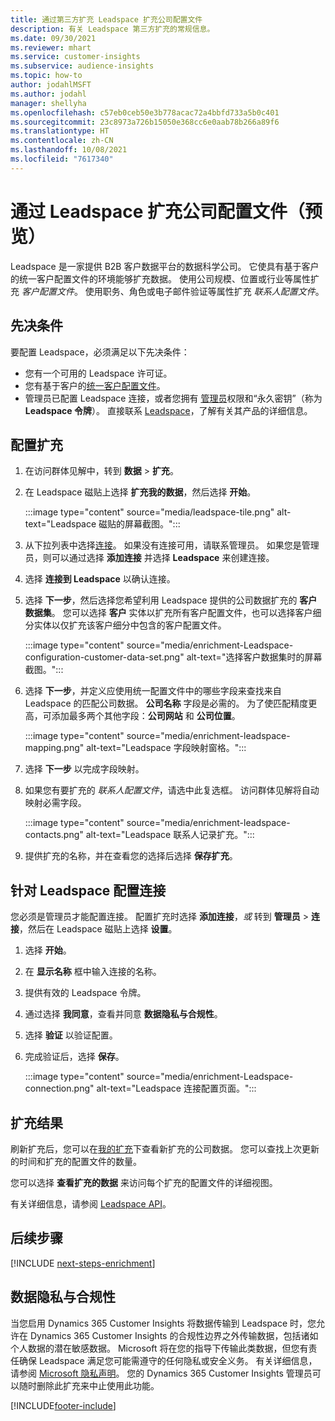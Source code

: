 ```yaml
---
title: 通过第三方扩充 Leadspace 扩充公司配置文件
description: 有关 Leadspace 第三方扩充的常规信息。
ms.date: 09/30/2021
ms.reviewer: mhart
ms.service: customer-insights
ms.subservice: audience-insights
ms.topic: how-to
author: jodahlMSFT
ms.author: jodahl
manager: shellyha
ms.openlocfilehash: c57eb0ceb50e3b778acac72a4bbfd733a5b0c401
ms.sourcegitcommit: 23c8973a726b15050e368cc6e0aab78b266a89f6
ms.translationtype: HT
ms.contentlocale: zh-CN
ms.lasthandoff: 10/08/2021
ms.locfileid: "7617340"
---
```

# <a name="enrichment-of-company-profiles-with-leadspace-preview"></a>通过 Leadspace 扩充公司配置文件（预览）

Leadspace 是一家提供 B2B 客户数据平台的数据科学公司。 它使具有基于客户的统一客户配置文件的环境能够扩充数据。 使用公司规模、位置或行业等属性扩充 *客户配置文件*。 使用职务、角色或电子邮件验证等属性扩充 *联系人配置文件*。

## <a name="prerequisites"></a>先决条件

要配置 Leadspace，必须满足以下先决条件：

- 您有一个可用的 Leadspace 许可证。
- 您有基于客户的[统一客户配置文件](customer-profiles.md)。
- 管理员已配置 Leadspace 连接，或者您拥有 [管理员](permissions.md#administrator)权限和“永久密钥”（称为 **Leadspace 令牌**）。 直接联系 [Leadspace](https://www.leadspace.com/leadspace-microsoft-dynamics-365/)，了解有关其产品的详细信息。

## <a name="configure-the-enrichment"></a>配置扩充

1. 在访问群体见解中，转到 **数据** > **扩充**。

1. 在 Leadspace 磁贴上选择 **扩充我的数据**，然后选择 **开始**。

   :::image type="content" source="media/leadspace-tile.png" alt-text="Leadspace 磁贴的屏幕截图。":::

1. 从下拉列表中选择[连接](connections.md)。 如果没有连接可用，请联系管理员。 如果您是管理员，则可以通过选择 **添加连接** 并选择 **Leadspace** 来创建连接。 

1. 选择 **连接到 Leadspace** 以确认连接。

1. 选择 **下一步**，然后选择您希望利用 Leadspace 提供的公司数据扩充的 **客户数据集**。 您可以选择 **客户** 实体以扩充所有客户配置文件，也可以选择客户细分实体以仅扩充该客户细分中包含的客户配置文件。

    :::image type="content" source="media/enrichment-Leadspace-configuration-customer-data-set.png" alt-text="选择客户数据集时的屏幕截图。":::

1. 选择 **下一步**，并定义应使用统一配置文件中的哪些字段来查找来自 Leadspace 的匹配公司数据。 **公司名称** 字段是必需的。 为了使匹配精度更高，可添加最多两个其他字段：**公司网站** 和 **公司位置**。

   :::image type="content" source="media/enrichment-leadspace-mapping.png" alt-text="Leadspace 字段映射窗格。":::

1. 选择 **下一步** 以完成字段映射。

1. 如果您有要扩充的 *联系人配置文件*，请选中此复选框。 访问群体见解将自动映射必需字段。

   :::image type="content" source="media/enrichment-leadspace-contacts.png" alt-text="Leadspace 联系人记录扩充。":::
 
1. 提供扩充的名称，并在查看您的选择后选择 **保存扩充**。


## <a name="configure-the-connection-for-leadspace"></a>针对 Leadspace 配置连接 

您必须是管理员才能配置连接。 配置扩充时选择 **添加连接**，*或* 转到 **管理员** > **连接**，然后在 Leadspace 磁贴上选择 **设置**。

1. 选择 **开始**。 

1. 在 **显示名称** 框中输入连接的名称。

1. 提供有效的 Leadspace 令牌。

1. 通过选择 **我同意**，查看并同意 **数据隐私与合规性**。

1. 选择 **验证** 以验证配置。

1. 完成验证后，选择 **保存**。
   
   :::image type="content" source="media/enrichment-Leadspace-connection.png" alt-text="Leadspace 连接配置页面。":::

## <a name="enrichment-results"></a>扩充结果

刷新扩充后，您可以在[我的扩充](enrichment-hub.md)下查看新扩充的公司数据。 您可以查找上次更新的时间和扩充的配置文件的数量。

您可以选择 **查看扩充的数据** 来访问每个扩充的配置文件的详细视图。

有关详细信息，请参阅 [Leadspace API](https://support.leadspace.com/hc/en-us/sections/201997649-API)。

## <a name="next-steps"></a>后续步骤


[!INCLUDE [next-steps-enrichment](../includes/next-steps-enrichment.md)]

## <a name="data-privacy-and-compliance"></a>数据隐私与合规性

当您启用 Dynamics 365 Customer Insights 将数据传输到 Leadspace 时，您允许在 Dynamics 365 Customer Insights 的合规性边界之外传输数据，包括诸如个人数据的潜在敏感数据。 Microsoft 将在您的指导下传输此类数据，但您有责任确保 Leadspace 满足您可能需遵守的任何隐私或安全义务。 有关详细信息，请参阅 [Microsoft 隐私声明](https://go.microsoft.com/fwlink/?linkid=396732)。
您的 Dynamics 365 Customer Insights 管理员可以随时删除此扩充来中止使用此功能。


[!INCLUDE[footer-include](../includes/footer-banner.md)]
